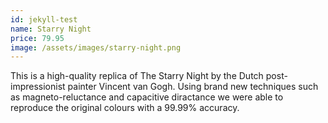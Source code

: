 ```yaml
---
id: jekyll-test
name: Starry Night
price: 79.95
image: /assets/images/starry-night.png
---
```

This is a high-quality replica of The Starry Night by the Dutch post-impressionist painter Vincent van Gogh. Using brand new techniques such as magneto-reluctance and capacitive diractance we were able to reproduce the original colours with a 99.99% accuracy.
